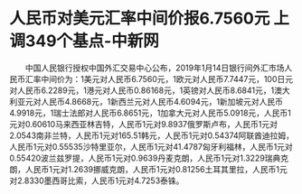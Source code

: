 # 人民币对美元汇率中间价报6.7560元 上调349个基点-中新网

　　中国人民银行授权中国外汇交易中心公布，2019年1月14日银行间外汇市场人民币汇率中间价为：1美元对人民币6.7560元，1欧元对人民币7.7447元，100日元对人民币6.2289元，1港元对人民币0.86168元，1英镑对人民币8.6841元，1澳大利亚元对人民币4.8668元，1新西兰元对人民币4.6094元，1新加坡元对人民币4.9918元，1瑞士法郎对人民币6.8651元，1加拿大元对人民币5.0918元，人民币1元对0.60610马来西亚林吉特，人民币1元对9.8937俄罗斯卢布，人民币1元对2.0543南非兰特，人民币1元对165.51韩元，人民币1元对0.54374阿联酋迪拉姆，人民币1元对0.55535沙特里亚尔，人民币1元对41.4787匈牙利福林，人民币1元对0.55420波兰兹罗提，人民币1元对0.9639丹麦克朗，人民币1元对1.3229瑞典克朗，人民币1元对1.2639挪威克朗，人民币1元对0.81256土耳其里拉，人民币1元对2.8330墨西哥比索，人民币1元对4.7253泰铢。
